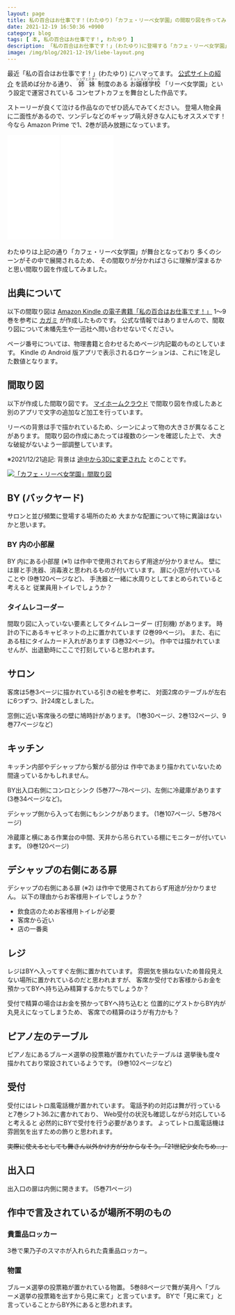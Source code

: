 ```yaml
---
layout: page
title: 私の百合はお仕事です！(わたゆり)「カフェ・リーベ女学園」の間取り図を作ってみた
date: 2021-12-19 16:50:36 +0900
category: blog
tags: [ 本, 私の百合はお仕事です！, わたゆり ]
description: 「私の百合はお仕事です！」(わたゆり)に登場する「カフェ・リーベ女学園」の間取り図を作ってみた
image: /img/blog/2021-12-19/liebe-layout.png
---
```


最近「私の百合はお仕事です！」(わたゆり) にハマってます。
[公式サイトの紹介](https://www.ichijinsha.co.jp/yurihime/title/%e6%9c%aa%e5%b9%a1/%e7%a7%81%e3%81%ae%e7%99%be%e5%90%88%e3%81%af%e3%81%8a%e4%bb%95%e4%ba%8b%e3%81%a7%e3%81%99%ef%bc%81/)
を読めば分かる通り、
<ruby>姉妹<rp>(</rp><rt>シュヴェスター</rt><rp>)</rp></ruby>
制度のある
<ruby>お嬢様学校<rp>(</rp><rt>ミッションスクール</rt><rp>)</rp></ruby>
「リーベ女学園」という設定で運営されている
コンセプトカフェを舞台とした作品です。

ストーリーが良くて泣ける作品なのでぜひ読んでみてください。
登場人物全員に二面性があるので、ツンデレなどのギャップ萌え好きな人にもオススメです！
今なら Amazon Prime で1、2巻が読み放題になっています。

<iframe style="width:120px;height:240px;" marginwidth="0" marginheight="0" scrolling="no" frameborder="0" src="//rcm-fe.amazon-adsystem.com/e/cm?lt1=_blank&bc1=000000&IS2=1&bg1=FFFFFF&fc1=000000&lc1=0000FF&t=saasan-22&language=ja_JP&o=9&p=8&l=as4&m=amazon&f=ifr&ref=as_ss_li_til&asins=B072KH2H5V&linkId=6f19c25541d8022627fc2e8a66573385"></iframe>
<iframe style="width:120px;height:240px;" marginwidth="0" marginheight="0" scrolling="no" frameborder="0" src="//rcm-fe.amazon-adsystem.com/e/cm?lt1=_blank&bc1=000000&IS2=1&bg1=FFFFFF&fc1=000000&lc1=0000FF&t=saasan-22&language=ja_JP&o=9&p=8&l=as4&m=amazon&f=ifr&ref=as_ss_li_til&asins=B076F2DRBL&linkId=de5dc53d2d5358c2fc09428e9729c389"></iframe>

わたゆりは上記の通り「カフェ・リーベ女学園」が舞台となっており
多くのシーンがその中で展開されるため、
その間取りが分かればさらに理解が深まるかと思い間取り図を作成してみました。

## 出典について

以下の間取り図は
[Amazon Kindle の電子書籍「私の百合はお仕事です！」](https://www.amazon.co.jp/dp/B07878H4D9/?tag=saasan-22)
1～9巻を参考に
[カガミ](https://twitter.com/saasan)
が作成したものです。
公式な情報ではありませんので、間取り図について未幡先生や一迅社へ問い合わせないでください。

ページ番号については、物理書籍と合わせるためページ内記載のものとしています。
Kindle の Android 版アプリで表示されるロケーションは、これに1を足した数値となります。

## 間取り図

以下が作成した間取り図です。
[マイホームクラウド](https://myhome-cloud.net/)
で間取り図を作成したあと別のアプリで文字の追加など加工を行っています。

リーベの背景は手で描かれているため、シーンによって物の大きさが異なることがあります。
間取り図の作成にあたっては複数のシーンを確認した上で、
大きな破綻がないよう一部調整しています。

※2021/12/21追記: 背景は [途中から3Dに変更された](https://twitter.com/n28miman/status/1473186141684002821) とのことです。

<a href="/img/blog/2021-12-19/liebe-layout.png"><img src="/img/blog/2021-12-19/liebe-layout.png"  alt="「カフェ・リーベ女学園」間取り図"></a>

## BY (バックヤード)

サロンと並び頻繁に登場する場所のため
大まかな配置について特に異論はないかと思います。

### BY 内の小部屋

BY 内にある小部屋 (※1) は作中で使用されておらず用途が分かりません。
壁には扉と手洗器、消毒液と思われるものが付いています。
扉に小窓が付いていることや (9巻120ページなど)、
手洗器と一緒に水周りとしてまとめられていると考えると
従業員用トイレでしょうか？

### タイムレコーダー

間取り図に入っていない要素としてタイムレコーダー (打刻機) があります。
時計の下にあるキャビネットの上に置かれています (2巻99ページ)。
また、右にある柱にタイムカード入れがあります (3巻32ページ)。
作中では描かれていませんが、出退勤時にここで打刻していると思われます。

## サロン

客席は5巻3ページに描かれている引きの絵を参考に、
対面2席のテーブルが左右に6つずつ、計24席としました。

窓側に近い客席後ろの壁に鳩時計があります。 (1巻30ページ、2巻132ページ、9巻77ページなど)

## キッチン

キッチン内部やデシャップから繋がる部分は
作中であまり描かれていないため間違っているかもしれません。

BY出入口右側にコンロとシンク (5巻77～78ページ)、左側に冷蔵庫があります (3巻34ページなど)。

デシャップ側から入って右側にもシンクがあります。 (1巻107ページ、5巻78ページ)

冷蔵庫と横にある作業台の中間、天井から吊られている棚にモニターが付いています。 (9巻120ページ)

## デシャップの右側にある扉

デシャップの右側にある扉 (※2) は作中で使用されておらず用途が分かりません。
以下の理由からお客様用トイレでしょうか？

- 飲食店のためお客様用トイレが必要
- 客席から近い
- 店の一番奥

## レジ

レジはBYへ入ってすぐ左側に置かれています。
雰囲気を損ねないため普段見えない場所に置かれているのだと思われますが、
客席か受付でお客様からお金を預かってBYへ持ち込み精算するかたちでしょうか？

受付で精算の場合はお金を預かってBYへ持ち込むと
位置的にゲストからBY内が丸見えになってしまうため、
客席での精算のほうが有力かも？

## ピアノ左のテーブル

ピアノ左にあるブルーメ選挙の投票箱が置かれていたテーブルは
選挙後も度々描かれており常設されているようです。
(9巻102ページなど)

## 受付

受付にはレトロ風電話機が置かれています。
電話予約の対応は舞が行っていると7巻シフト36.2に書かれており、
Web受付の状況も確認しながら対応していると考えると
必然的にBYで受付を行う必要があります。
よってレトロ風電話機は雰囲気を出すための飾りと思われます。

<del>実際に使えるとしても舞さん以外かけ方が分からなそう。「21世紀少女たちめ…」</del>

## 出入口

出入口の扉は内側に開きます。 (5巻71ページ)

## 作中で言及されているが場所不明のもの

### 貴重品ロッカー

3巻で果乃子のスマホが入れられた貴重品ロッカー。

### 物置

ブルーメ選挙の投票箱が置かれている物置。
5巻88ページで舞が美月へ「ブルーメ選挙の投票箱を出すから見に来て」と言っています。
BYで「見に来て」と言っていることからBY外にあると思われます。
